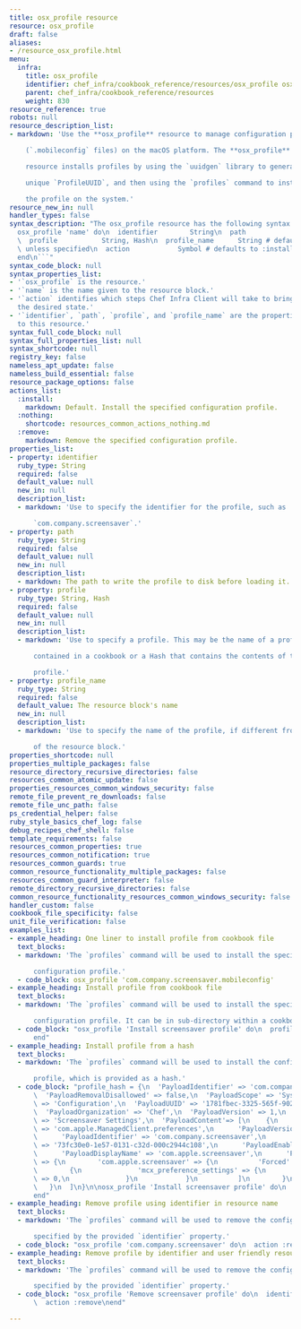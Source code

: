 ```yaml
---
title: osx_profile resource
resource: osx_profile
draft: false
aliases:
- /resource_osx_profile.html
menu:
  infra:
    title: osx_profile
    identifier: chef_infra/cookbook_reference/resources/osx_profile osx_profile
    parent: chef_infra/cookbook_reference/resources
    weight: 830
resource_reference: true
robots: null
resource_description_list:
- markdown: 'Use the **osx_profile** resource to manage configuration profiles

    (`.mobileconfig` files) on the macOS platform. The **osx_profile**

    resource installs profiles by using the `uuidgen` library to generate a

    unique `ProfileUUID`, and then using the `profiles` command to install

    the profile on the system.'
resource_new_in: null
handler_types: false
syntax_description: "The osx_profile resource has the following syntax:\n\n``` ruby\n\
  osx_profile 'name' do\n  identifier        String\n  path              String\n\
  \  profile           String, Hash\n  profile_name      String # default value: 'name'\
  \ unless specified\n  action            Symbol # defaults to :install if not specified\n\
  end\n```"
syntax_code_block: null
syntax_properties_list:
- '`osx_profile` is the resource.'
- '`name` is the name given to the resource block.'
- '`action` identifies which steps Chef Infra Client will take to bring the node into
  the desired state.'
- '`identifier`, `path`, `profile`, and `profile_name` are the properties available
  to this resource.'
syntax_full_code_block: null
syntax_full_properties_list: null
syntax_shortcode: null
registry_key: false
nameless_apt_update: false
nameless_build_essential: false
resource_package_options: false
actions_list:
  :install:
    markdown: Default. Install the specified configuration profile.
  :nothing:
    shortcode: resources_common_actions_nothing.md
  :remove:
    markdown: Remove the specified configuration profile.
properties_list:
- property: identifier
  ruby_type: String
  required: false
  default_value: null
  new_in: null
  description_list:
  - markdown: 'Use to specify the identifier for the profile, such as

      `com.company.screensaver`.'
- property: path
  ruby_type: String
  required: false
  default_value: null
  new_in: null
  description_list:
  - markdown: The path to write the profile to disk before loading it.
- property: profile
  ruby_type: String, Hash
  required: false
  default_value: null
  new_in: null
  description_list:
  - markdown: 'Use to specify a profile. This may be the name of a profile

      contained in a cookbook or a Hash that contains the contents of the

      profile.'
- property: profile_name
  ruby_type: String
  required: false
  default_value: The resource block's name
  new_in: null
  description_list:
  - markdown: 'Use to specify the name of the profile, if different from the name

      of the resource block.'
properties_shortcode: null
properties_multiple_packages: false
resource_directory_recursive_directories: false
resources_common_atomic_update: false
properties_resources_common_windows_security: false
remote_file_prevent_re_downloads: false
remote_file_unc_path: false
ps_credential_helper: false
ruby_style_basics_chef_log: false
debug_recipes_chef_shell: false
template_requirements: false
resources_common_properties: true
resources_common_notification: true
resources_common_guards: true
common_resource_functionality_multiple_packages: false
resources_common_guard_interpreter: false
remote_directory_recursive_directories: false
common_resource_functionality_resources_common_windows_security: false
handler_custom: false
cookbook_file_specificity: false
unit_file_verification: false
examples_list:
- example_heading: One liner to install profile from cookbook file
  text_blocks:
  - markdown: 'The `profiles` command will be used to install the specified

      configuration profile.'
  - code_block: osx_profile 'com.company.screensaver.mobileconfig'
- example_heading: Install profile from cookbook file
  text_blocks:
  - markdown: 'The `profiles` command will be used to install the specified

      configuration profile. It can be in sub-directory within a cookbook.'
  - code_block: "osx_profile 'Install screensaver profile' do\n  profile 'screensaver/com.company.screensaver.mobileconfig'\n\
      end"
- example_heading: Install profile from a hash
  text_blocks:
  - markdown: 'The `profiles` command will be used to install the configuration

      profile, which is provided as a hash.'
  - code_block: "profile_hash = {\n  'PayloadIdentifier' => 'com.company.screensaver',\n\
      \  'PayloadRemovalDisallowed' => false,\n  'PayloadScope' => 'System',\n  'PayloadType'\
      \ => 'Configuration',\n  'PayloadUUID' => '1781fbec-3325-565f-9022-8aa28135c3cc',\n\
      \  'PayloadOrganization' => 'Chef',\n  'PayloadVersion' => 1,\n  'PayloadDisplayName'\
      \ => 'Screensaver Settings',\n  'PayloadContent'=> [\n    {\n      'PayloadType'\
      \ => 'com.apple.ManagedClient.preferences',\n      'PayloadVersion' => 1,\n\
      \      'PayloadIdentifier' => 'com.company.screensaver',\n      'PayloadUUID'\
      \ => '73fc30e0-1e57-0131-c32d-000c2944c108',\n      'PayloadEnabled' => true,\n\
      \      'PayloadDisplayName' => 'com.apple.screensaver',\n      'PayloadContent'\
      \ => {\n        'com.apple.screensaver' => {\n          'Forced' => [\n    \
      \        {\n              'mcx_preference_settings' => {\n                'idleTime'\
      \ => 0,\n              }\n            }\n          ]\n        }\n      }\n \
      \   }\n  ]\n}\n\nosx_profile 'Install screensaver profile' do\n  profile profile_hash\n\
      end"
- example_heading: Remove profile using identifier in resource name
  text_blocks:
  - markdown: 'The `profiles` command will be used to remove the configuration profile

      specified by the provided `identifier` property.'
  - code_block: "osx_profile 'com.company.screensaver' do\n  action :remove\nend"
- example_heading: Remove profile by identifier and user friendly resource name
  text_blocks:
  - markdown: 'The `profiles` command will be used to remove the configuration profile

      specified by the provided `identifier` property.'
  - code_block: "osx_profile 'Remove screensaver profile' do\n  identifier 'com.company.screensaver'\n\
      \  action :remove\nend"

---
```

